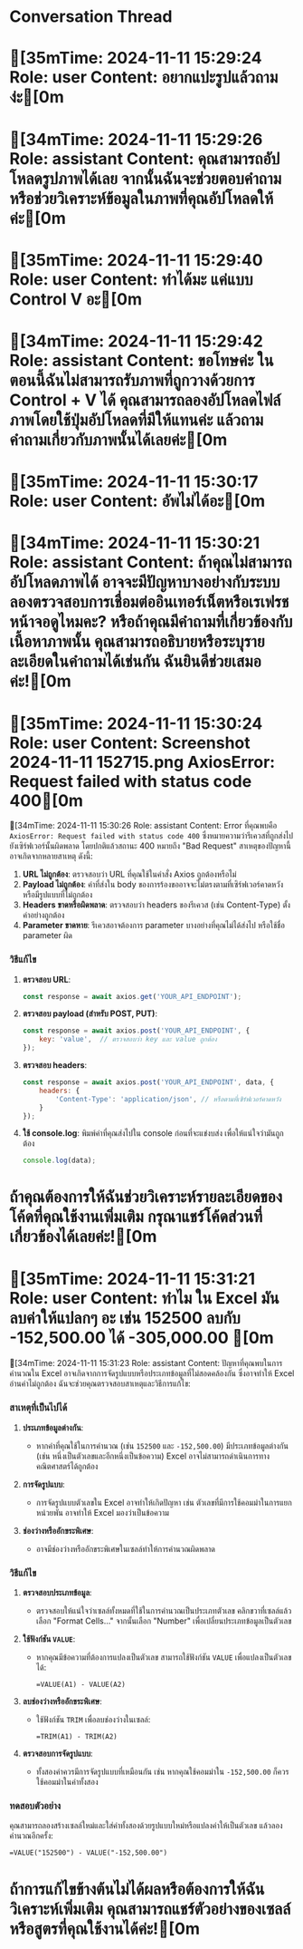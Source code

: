 # Conversation Thread

[35mTime: 2024-11-11 15:29:24
Role: user
Content: อยากแปะรูปแล้วถามง่ะ[0m
==================================================
[34mTime: 2024-11-11 15:29:26
Role: assistant
Content: คุณสามารถอัปโหลดรูปภาพได้เลย จากนั้นฉันจะช่วยตอบคำถามหรือช่วยวิเคราะห์ข้อมูลในภาพที่คุณอัปโหลดให้ค่ะ[0m
==================================================
[35mTime: 2024-11-11 15:29:40
Role: user
Content: ทำได้มะ แค่แบบ Control V อะ[0m
==================================================
[34mTime: 2024-11-11 15:29:42
Role: assistant
Content: ขอโทษค่ะ ในตอนนี้ฉันไม่สามารถรับภาพที่ถูกวางด้วยการ Control + V ได้ คุณสามารถลองอัปโหลดไฟล์ภาพโดยใช้ปุ่มอัปโหลดที่มีให้แทนค่ะ แล้วถามคำถามเกี่ยวกับภาพนั้นได้เลยค่ะ[0m
==================================================
[35mTime: 2024-11-11 15:30:17
Role: user
Content: อัพไม่ได้อะ[0m
==================================================
[34mTime: 2024-11-11 15:30:21
Role: assistant
Content: ถ้าคุณไม่สามารถอัปโหลดภาพได้ อาจจะมีปัญหาบางอย่างกับระบบ ลองตรวจสอบการเชื่อมต่ออินเทอร์เน็ตหรือเรเฟรชหน้าจอดูไหมคะ? หรือถ้าคุณมีคำถามที่เกี่ยวข้องกับเนื้อหาภาพนั้น คุณสามารถอธิบายหรือระบุรายละเอียดในคำถามได้เช่นกัน ฉันยินดีช่วยเสมอค่ะ![0m
==================================================
[35mTime: 2024-11-11 15:30:24
Role: user
Content: Screenshot 2024-11-11 152715.png
AxiosError: Request failed with status code 400[0m
==================================================
[34mTime: 2024-11-11 15:30:26
Role: assistant
Content: Error ที่คุณพบคือ `AxiosError: Request failed with status code 400` ซึ่งหมายความว่ารีเควสที่ถูกส่งไปยังเซิร์ฟเวอร์นั้นผิดพลาด โดยปกติแล้วสถานะ 400 หมายถึง "Bad Request" สาเหตุของปัญหานี้อาจเกิดจากหลายสาเหตุ ดังนี้:

1. **URL ไม่ถูกต้อง**: ตรวจสอบว่า URL ที่คุณใช้ในคำสั่ง Axios ถูกต้องหรือไม่
2. **Payload ไม่ถูกต้อง**: ค่าที่ส่งใน body ของการร้องขออาจจะไม่ตรงตามที่เซิร์ฟเวอร์คาดหวัง หรือมีรูปแบบที่ไม่ถูกต้อง
3. **Headers ขาดหรือผิดพลาด**: ตรวจสอบว่า headers ของรีเควส (เช่น Content-Type) ตั้งค่าอย่างถูกต้อง
4. **Parameter ขาดหาย**: รีเควสอาจต้องการ parameter บางอย่างที่คุณไม่ได้ส่งไป หรือใช้ชื่อ parameter ผิด

### วิธีแก้ไข

1. **ตรวจสอบ URL**: 
   ```javascript
   const response = await axios.get('YOUR_API_ENDPOINT');
   ```

2. **ตรวจสอบ payload (สำหรับ POST, PUT)**:
   ```javascript
   const response = await axios.post('YOUR_API_ENDPOINT', {
       key: 'value',  // ตรวจสอบว่า key และ value ถูกต้อง
   });
   ```

3. **ตรวจสอบ headers**:
   ```javascript
   const response = await axios.post('YOUR_API_ENDPOINT', data, {
       headers: {
           'Content-Type': 'application/json', // หรือตามที่เซิร์ฟเวอร์คาดหวัง
       }
   });
   ```

4. **ใช้ console.log**: พิมพ์ค่าที่คุณส่งไปใน console ก่อนที่จะแข่งบส่ง เพื่อให้แน่ใจว่ามันถูกต้อง
   ```javascript
   console.log(data);
   ```

ถ้าคุณต้องการให้ฉันช่วยวิเคราะห์รายละเอียดของโค้ดที่คุณใช้งานเพิ่มเติม กรุณาแชร์โค้ดส่วนที่เกี่ยวข้องได้เลยค่ะ![0m
==================================================
[35mTime: 2024-11-11 15:31:21
Role: user
Content: ทำไม ใน Excel มันลบค่าให้แปลกๆ อะ เช่น 152500	ลบกับ -152,500.00	ได้ -305,000.00
[0m
==================================================
[34mTime: 2024-11-11 15:31:23
Role: assistant
Content: ปัญหาที่คุณพบในการคำนวณใน Excel อาจเกิดจากการจัดรูปแบบหรือประเภทข้อมูลที่ไม่สอดคล้องกัน ซึ่งอาจทำให้ Excel อ่านค่าไม่ถูกต้อง ฉันจะช่วยคุณตรวจสอบสาเหตุและวิธีการแก้ไข:

### สาเหตุที่เป็นไปได้

1. **ประเภทข้อมูลต่างกัน**:
   - หากค่าที่คุณใช้ในการคำนวณ (เช่น `152500` และ `-152,500.00`) มีประเภทข้อมูลต่างกัน (เช่น หนึ่งเป็นตัวเลขและอีกหนึ่งเป็นข้อความ) Excel อาจไม่สามารถดำเนินการทางคณิตศาสตร์ได้ถูกต้อง

2. **การจัดรูปแบบ**:
   - การจัดรูปแบบตัวเลขใน Excel อาจทำให้เกิดปัญหา เช่น ตัวเลขที่มีการใช้คอมม่าในการแยกหน่วยพัน อาจทำให้ Excel มองว่าเป็นข้อความ

3. **ช่องว่างหรืออักขระพิเศษ**:
   - อาจมีช่องว่างหรืออักขระพิเศษในเซลล์ทำให้การคำนวณผิดพลาด

### วิธีแก้ไข

1. **ตรวจสอบประเภทข้อมูล**:
   - ตรวจสอบให้แน่ใจว่าเซลล์ทั้งหมดที่ใช้ในการคำนวณเป็นประเภทตัวเลข คลิกขวาที่เซลล์แล้วเลือก "Format Cells..." จากนั้นเลือก "Number" เพื่อเปลี่ยนประเภทข้อมูลเป็นตัวเลข

2. **ใช้ฟังก์ชัน `VALUE`**:
   - หากคุณมีข้อความที่ต้องการแปลงเป็นตัวเลข สามารถใช้ฟังก์ชัน `VALUE` เพื่อแปลงเป็นตัวเลขได้:
     ```excel
     =VALUE(A1) - VALUE(A2)
     ```

3. **ลบช่องว่างหรืออักขระพิเศษ**:
   - ใช้ฟังก์ชัน `TRIM` เพื่อลบช่องว่างในเซลล์:
     ```excel
     =TRIM(A1) - TRIM(A2)
     ```

4. **ตรวจสอบการจัดรูปแบบ**:
   - ทั้งสองค่าควรมีการจัดรูปแบบที่เหมือนกัน เช่น หากคุณใช้คอมม่าใน `-152,500.00` ก็ควรใช้คอมม่าในค่าทั้งสอง

### ทดสอบตัวอย่าง

คุณสามารถลองสร้างเซลล์ใหม่และใส่ค่าทั้งสองด้วยรูปแบบใหม่หรือแปลงค่าให้เป็นตัวเลข แล้วลองคำนวณอีกครั้ง:

```excel
=VALUE("152500") - VALUE("-152,500.00")
```

ถ้าการแก้ไขข้างต้นไม่ได้ผลหรือต้องการให้ฉันวิเคราะห์เพิ่มเติม คุณสามารถแชร์ตัวอย่างของเซลล์หรือสูตรที่คุณใช้งานได้ค่ะ![0m
==================================================
